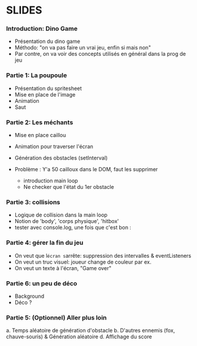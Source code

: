 # SLIDES

### Introduction: Dino Game

- Présentation du dino game
- Méthodo: "on va pas faire un vrai jeu, enfin si mais non"
- Par contre, on va voir des concepts utilisés en général dans la prog de jeu

### Partie 1: La poupoule

- Présentation du spritesheet
- Mise en place de l'image
- Animation
- Saut

### Partie 2: Les méchants

- Mise en place caillou
- Animation pour traverser l'écran
- Génération des obstacles (setInterval)

- Problème : Y'a 50 cailloux dans le DOM, faut les supprimer
    - introduction main loop
    - Ne checker que l'état du 1er obstacle

### Partie 3: collisions

- Logique de collision dans la main loop
- Notion de 'body', 'corps physique', 'hitbox'
- tester avec console.log, une fois que c'est bon :

### Partie 4: gérer la fin du jeu

- On veut que l`écran s`arrête: suppression des intervalles & eventListeners
- On veut un truc visuel: joueur change de couleur par ex.
- On veut un texte à l'écran, "Game over"

### Partie 6: un peu de déco

- Background
- Déco ?

### Partie 5: (Optionnel) Aller plus loin

a. Temps aléatoire de génération d'obstacle
b. D'autres ennemis (fox, chauve-souris) & Génération aléatoire
d. Affichage du score
